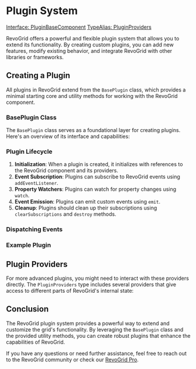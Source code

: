 # Plugin System

[<Badge type="tip">Interface: PluginBaseComponent</Badge>](../types/Interface.PluginBaseComponent)
[<Badge type="tip">TypeAlias: PluginProviders</Badge>](../types/TypeAlias.PluginProviders)


RevoGrid offers a powerful and flexible plugin system that allows you to extend its functionality. By creating custom plugins, you can add new features, modify existing behavior, and integrate RevoGrid with other libraries or frameworks.

## Creating a Plugin

All plugins in RevoGrid extend from the `BasePlugin` class, which provides a minimal starting core and utility methods for working with the RevoGrid component.

### BasePlugin Class

The `BasePlugin` class serves as a foundational layer for creating plugins. Here's an overview of its interface and capabilities:

<!--@include: ./base.md-->

### Plugin Lifecycle

1. **Initialization**: When a plugin is created, it initializes with references to the RevoGrid component and its providers.
2. **Event Subscription**: Plugins can subscribe to RevoGrid events using `addEventListener`.
3. **Property Watchers**: Plugins can watch for property changes using `watch`.
4. **Event Emission**: Plugins can emit custom events using `emit`.
5. **Cleanup**: Plugins should clean up their subscriptions using `clearSubscriptions` and `destroy` methods.


### Dispatching Events
<!--@include: ./dispatcher.md-->

### Example Plugin

<!--@include: ./example.md-->



## Plugin Providers

For more advanced plugins, you might need to interact with these providers directly.
The `PluginProviders` type includes several providers that give access to different parts of RevoGrid's internal state:

<!--@include: ../parts/providers.md-->

## Conclusion

The RevoGrid plugin system provides a powerful way to extend and customize the grid's functionality. By leveraging the `BasePlugin` class and the provided utility methods, you can create robust plugins that enhance the capabilities of RevoGrid.

If you have any questions or need further assistance, feel free to reach out to the RevoGrid community or check our [RevoGrid Pro](../../pro/).
